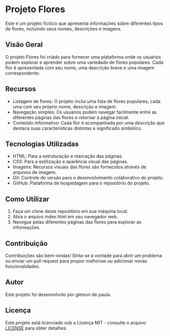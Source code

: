 
# Projeto Flores

Este é um projeto fictício que apresenta informações sobre diferentes tipos de flores, incluindo seus nomes, descrições e imagens.

## Visão Geral

O projeto Flores foi criado para fornecer uma plataforma onde os usuários podem explorar e aprender sobre uma variedade de flores populares. Cada flor é apresentada com seu nome, uma descrição breve e uma imagem correspondente.

## Recursos

- Listagem de flores: O projeto inclui uma lista de flores populares, cada uma com seu próprio nome, descrição e imagem.
- Navegação simples: Os usuários podem navegar facilmente entre as diferentes páginas das flores e retornar à página inicial.
- Conteúdo informativo: Cada flor é acompanhada por uma descrição que destaca suas características distintas e significado simbólico.

## Tecnologias Utilizadas

- HTML: Para a estruturação e marcação das páginas.
- CSS: Para a estilização e aparência visual das páginas.
- Imagens: Recursos visuais das flores são fornecidos através de arquivos de imagem.
- Git: Controle de versão para o desenvolvimento colaborativo do projeto.
- GitHub: Plataforma de hospedagem para o repositório do projeto.

## Como Utilizar

1. Faça um clone deste repositório em sua máquina local.
2. Abra o arquivo index.html em seu navegador web.
3. Navegue pelas diferentes páginas das flores para explorar as informações.

## Contribuição

Contribuições são bem-vindas! Sinta-se à vontade para abrir um problema ou enviar um pull request para propor melhorias ou adicionar novas funcionalidades.

## Autor

Este projeto foi desenvolvido por gleison de paula.

## Licença

Este projeto está licenciado sob a Licença MIT - consulte o arquivo [LICENSE](LICENSE) para obter detalhes.

